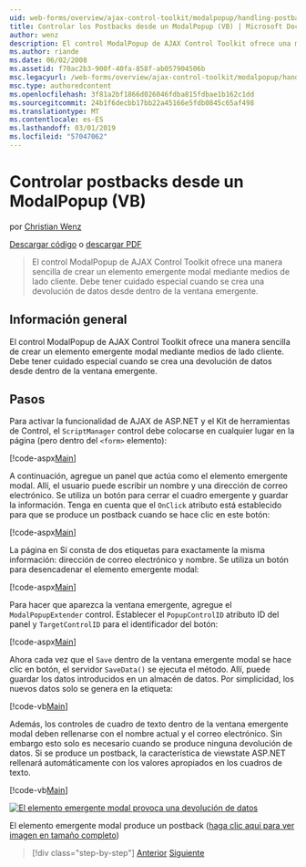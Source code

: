 ```yaml
---
uid: web-forms/overview/ajax-control-toolkit/modalpopup/handling-postbacks-from-a-modalpopup-vb
title: Controlar los Postbacks desde un ModalPopup (VB) | Microsoft Docs
author: wenz
description: El control ModalPopup de AJAX Control Toolkit ofrece una manera sencilla de crear un elemento emergente modal mediante medios de lado cliente. Debe tener especial cuidado cuando un punto de venta...
ms.author: riande
ms.date: 06/02/2008
ms.assetid: f70ac2b3-900f-40fa-858f-ab057904506b
msc.legacyurl: /web-forms/overview/ajax-control-toolkit/modalpopup/handling-postbacks-from-a-modalpopup-vb
msc.type: authoredcontent
ms.openlocfilehash: 3f81a2bf1866d026046fdba815fdbae1b162c1dd
ms.sourcegitcommit: 24b1f6decbb17bb22a45166e5fdb0845c65af498
ms.translationtype: MT
ms.contentlocale: es-ES
ms.lasthandoff: 03/01/2019
ms.locfileid: "57047062"
---
```

<a name="handling-postbacks-from-a-modalpopup-vb"></a>Controlar postbacks desde un ModalPopup (VB)
====================
por [Christian Wenz](https://github.com/wenz)

[Descargar código](http://download.microsoft.com/download/2/4/0/24052038-f942-4336-905b-b60ae56f0dd5/ModalPopup3.vb.zip) o [descargar PDF](http://download.microsoft.com/download/b/6/a/b6ae89ee-df69-4c87-9bfb-ad1eb2b23373/modalpopup3VB.pdf)

> El control ModalPopup de AJAX Control Toolkit ofrece una manera sencilla de crear un elemento emergente modal mediante medios de lado cliente. Debe tener cuidado especial cuando se crea una devolución de datos desde dentro de la ventana emergente.


## <a name="overview"></a>Información general

El control ModalPopup de AJAX Control Toolkit ofrece una manera sencilla de crear un elemento emergente modal mediante medios de lado cliente. Debe tener cuidado especial cuando se crea una devolución de datos desde dentro de la ventana emergente.

## <a name="steps"></a>Pasos

Para activar la funcionalidad de AJAX de ASP.NET y el Kit de herramientas de Control, el `ScriptManager` control debe colocarse en cualquier lugar en la página (pero dentro del `<form>` elemento):

[!code-aspx[Main](handling-postbacks-from-a-modalpopup-vb/samples/sample1.aspx)]

A continuación, agregue un panel que actúa como el elemento emergente modal. Allí, el usuario puede escribir un nombre y una dirección de correo electrónico. Se utiliza un botón para cerrar el cuadro emergente y guardar la información. Tenga en cuenta que el `OnClick` atributo está establecido para que se produce un postback cuando se hace clic en este botón:

[!code-aspx[Main](handling-postbacks-from-a-modalpopup-vb/samples/sample2.aspx)]

La página en Sí consta de dos etiquetas para exactamente la misma información: dirección de correo electrónico y nombre. Se utiliza un botón para desencadenar el elemento emergente modal:

[!code-aspx[Main](handling-postbacks-from-a-modalpopup-vb/samples/sample3.aspx)]

Para hacer que aparezca la ventana emergente, agregue el `ModalPopupExtender` control. Establecer el `PopupControlID` atributo ID del panel y `TargetControlID` para el identificador del botón:

[!code-aspx[Main](handling-postbacks-from-a-modalpopup-vb/samples/sample4.aspx)]

Ahora cada vez que el `Save` dentro de la ventana emergente modal se hace clic en botón, el servidor `SaveData()` se ejecuta el método. Allí, puede guardar los datos introducidos en un almacén de datos. Por simplicidad, los nuevos datos solo se genera en la etiqueta:

[!code-vb[Main](handling-postbacks-from-a-modalpopup-vb/samples/sample5.vb)]

Además, los controles de cuadro de texto dentro de la ventana emergente modal deben rellenarse con el nombre actual y el correo electrónico. Sin embargo esto solo es necesario cuando se produce ninguna devolución de datos. Si se produce un postback, la característica de viewstate ASP.NET rellenará automáticamente con los valores apropiados en los cuadros de texto.

[!code-vb[Main](handling-postbacks-from-a-modalpopup-vb/samples/sample6.vb)]


[![El elemento emergente modal provoca una devolución de datos](handling-postbacks-from-a-modalpopup-vb/_static/image2.png)](handling-postbacks-from-a-modalpopup-vb/_static/image1.png)

El elemento emergente modal produce un postback ([haga clic aquí para ver imagen en tamaño completo](handling-postbacks-from-a-modalpopup-vb/_static/image3.png))

> [!div class="step-by-step"]
> [Anterior](using-modalpopup-with-a-repeater-control-vb.md)
> [Siguiente](positioning-a-modalpopup-vb.md)
